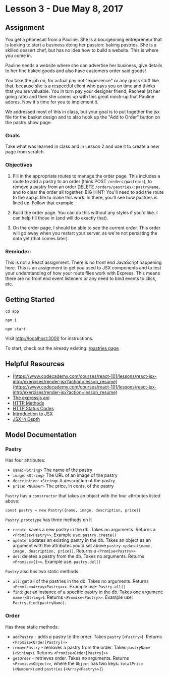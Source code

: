 # Lesson 3 - Due May 8, 2017

## Assignment

You get a phonecall from a Pauline. She is a bourgeoning entrepreneur
that is looking to start a business doing her passion: baking pastries. She is
a skilled dessert chef, but has no idea how to build a website. This is where
you come in.

Pauline needs a website where she can advertise her business, give
details to her fine baked goods and also have customers order said goods!

You take the job on, for actual pay not "experience" or any gross stuff like that,
because she is a respectful client who pays you on time and thinks that you are
valuable. You in turn pay your designer friend, Racheal (at her going rate) and
then she comes up with this great mock-up that Pauline adores. Now it's
time for you to implement it.

We addressed most of this in class, but your goal is to put together the jsx file for
the basket design and to also hook up the "Add to Order" button on the pastry show
page.

### Goals

Take what was learned in class and in Lesson 2 and use it to create a new page
from scratch.

### Objectives

1. Fill in the appropriate routes to manage the order page. This includes a route to
add a pastry to an order (think POST `/orders/pastries`), to remove a pastry from an order
DELETE `/orders/pastries/:pastryName`, and to clear the order all together. BIG HINT:
You'll need to add the route to the app.js file to make this work. In there, you'll
see how pastries is lined up. Follow that example.

2. Build the order page. You can do this without any styles if you'd like. I can help
fill those in (and will do exactly that).

3. On the order page, I should be able to see the current order. This order will go away
when you restart your server, as we're not persisting the data yet (that comes later).


### Reminder:

This is not a React assignment. There is no front end JavaScript happening here. This
is an assignment to get you used to JSX components and to test your understanding of
how your route files work with Express. This means there are no front end event listeners
or any need to bind events to click, etc.

## Getting Started

`cd app`

`npm i`

`npm start`

Visit <a href="http://localhost:3000">http://localhost:3000</a> for instructions.

To start, check out the already existing: <a href='http://localhost:3000/pastries'>/pastries page</a>


## Helpful Resources

- [https://www.codecademy.com/courses/react-101/lessons/react-jsx-intro/exercises/render-jsx?action=lesson_resume](https://www.codecademy.com/courses/react-101/lessons/react-jsx-intro/exercises/render-jsx?action=lesson_resume)
- [The expressjs api](http://expressjs.com/en/4x/api.html)
- [HTTP Methods](https://developer.mozilla.org/en-US/docs/Web/HTTP/Methods)
- [HTTP Status Codes](https://en.wikipedia.org/wiki/List_of_HTTP_status_codes)
- [Introduction to JSX](https://facebook.github.io/react/docs/introducing-jsx.html)
- [JSX in Depth](https://facebook.github.io/react/docs/jsx-in-depth.html)

## Model Documentation

### Pastry

Has four attributes:

- `name`: `<String>` The name of the pastry
- `image`: `<String>` The URL of an image of the pastry
- `description`: `<String>` A description of the pastry
- `price`: `<Number>` The price, in cents, of the pastry

`Pastry` has a `constructor` that takes an object with the four attributes listed above:

`const pastry = new Pastry({name, image, description, price})`

`Pastry.prototype` has three methods on it

- `create`: saves a new pastry in the db. Takes no arguments. Returns a `<Promise<Pastry>>`. Example use: `pastry.create()`
- `update`: updates an existing pastry in the db. Takes an object as an argument with the attributes you'd set above `pastry.update({name, image, description, price})`. Returns a `<Promise<Pastry>>`
- `del`: deletes a pastry from the db. Takes no arguments. Returns `<Promise<{}>>`. Example use: `pastry.del()`

`Pastry` also has two static methods

- `all`: get all of the pastries in the db. Takes no arguments. Returns `<Promise<Array<Pastry>>>`. Example use: `Pastry.all()`
- `find`: get an instance of a specific pastry in the db. Takes one argument: `name` (`<String>`). Returns `<Promise<Pastry>>`. Example use: `Pastry.find(pastryName)`.

### Order

Has three static methods:

- `addPastry` - adds a pastry to the order. Takes `pastry` (`<Pastry>`). Returns `<Promise<Order[Pastry]>>`
- `removePastry` - removes a pastry from the order. Takes `pastryName` (`<String>`).  Returns `<Promise<Order[Pastry]>>`
- `getOrder` - retrieves order. Takes no arguments. Returns `<Promise<Object>>`, where the `Object` has two keys: `totalPrice` (`<Number>`) and `pastries` (`<Array<Pastry>>]`)
